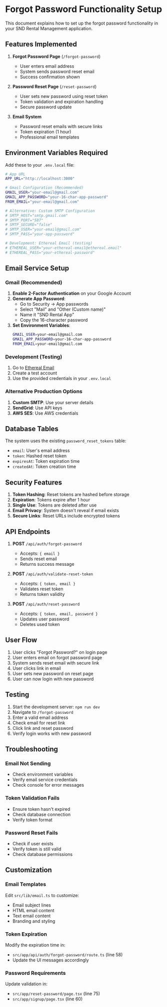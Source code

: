 # Forgot Password Functionality Setup

This document explains how to set up the forgot password functionality in your SND Rental Management application.

## Features Implemented

1. **Forgot Password Page** (`/forgot-password`)
   - User enters email address
   - System sends password reset email
   - Success confirmation shown

2. **Password Reset Page** (`/reset-password`)
   - User sets new password using reset token
   - Token validation and expiration handling
   - Secure password update

3. **Email System**
   - Password reset emails with secure links
   - Token expiration (1 hour)
   - Professional email templates

## Environment Variables Required

Add these to your `.env.local` file:

```bash
# App URL
APP_URL="http://localhost:3000"

# Gmail Configuration (Recommended)
GMAIL_USER="your-email@gmail.com"
GMAIL_APP_PASSWORD="your-16-char-app-password"
FROM_EMAIL="your-email@gmail.com"

# Alternative: Custom SMTP Configuration
# SMTP_HOST="smtp.gmail.com"
# SMTP_PORT="587"
# SMTP_SECURE="false"
# SMTP_USER="your-email@gmail.com"
# SMTP_PASS="your-app-password"

# Development: Ethereal Email (testing)
# ETHEREAL_USER="your-ethereal-email@ethereal.email"
# ETHEREAL_PASS="your-ethereal-password"
```

## Email Service Setup

### Gmail (Recommended)
1. **Enable 2-Factor Authentication** on your Google Account
2. **Generate App Password**:
   - Go to Security → App passwords
   - Select "Mail" and "Other (Custom name)"
   - Name it "SND Rental App"
   - Copy the 16-character password
3. **Set Environment Variables**:
   ```bash
   GMAIL_USER=your-email@gmail.com
   GMAIL_APP_PASSWORD=your-16-char-app-password
   FROM_EMAIL=your-email@gmail.com
   ```

### Development (Testing)
1. Go to [Ethereal Email](https://ethereal.email/)
2. Create a test account
3. Use the provided credentials in your `.env.local`

### Alternative Production Options
1. **Custom SMTP**: Use your server details
2. **SendGrid**: Use API keys
3. **AWS SES**: Use AWS credentials

## Database Tables

The system uses the existing `password_reset_tokens` table:
- `email`: User's email address
- `token`: Hashed reset token
- `expiresAt`: Token expiration time
- `createdAt`: Token creation time

## Security Features

1. **Token Hashing**: Reset tokens are hashed before storage
2. **Expiration**: Tokens expire after 1 hour
3. **Single Use**: Tokens are deleted after use
4. **Email Privacy**: System doesn't reveal if email exists
5. **Secure Links**: Reset URLs include encrypted tokens

## API Endpoints

1. **POST** `/api/auth/forgot-password`
   - Accepts: `{ email }`
   - Sends reset email
   - Returns success message

2. **POST** `/api/auth/validate-reset-token`
   - Accepts: `{ token, email }`
   - Validates reset token
   - Returns token validity

3. **POST** `/api/auth/reset-password`
   - Accepts: `{ token, email, password }`
   - Updates user password
   - Deletes used token

## User Flow

1. User clicks "Forgot Password?" on login page
2. User enters email on forgot password page
3. System sends reset email with secure link
4. User clicks link in email
5. User sets new password on reset page
6. User can now login with new password

## Testing

1. Start the development server: `npm run dev`
2. Navigate to `/forgot-password`
3. Enter a valid email address
4. Check email for reset link
5. Click link and reset password
6. Verify login works with new password

## Troubleshooting

### Email Not Sending
- Check environment variables
- Verify email service credentials
- Check console for error messages

### Token Validation Fails
- Ensure token hasn't expired
- Check database connection
- Verify token format

### Password Reset Fails
- Check if user exists
- Verify token is still valid
- Check database permissions

## Customization

### Email Templates
Edit `src/lib/email.ts` to customize:
- Email subject lines
- HTML email content
- Text email content
- Branding and styling

### Token Expiration
Modify the expiration time in:
- `src/app/api/auth/forgot-password/route.ts` (line 58)
- Update the UI messages accordingly

### Password Requirements
Update validation in:
- `src/app/reset-password/page.tsx` (line 75)
- `src/app/signup/page.tsx` (line 60)
